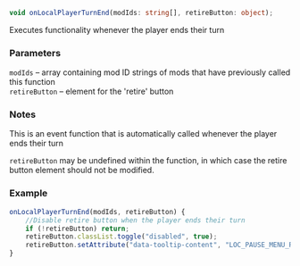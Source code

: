 ```ts
void onLocalPlayerTurnEnd(modIds: string[], retireButton: object);
```

Executes functionality whenever the player ends their turn

### Parameters

`modIds`       &ndash; array containing mod ID strings of mods that have previously called this function <br>
`retireButton` &ndash; element for the 'retire' button <br>

### Notes

This is an event function that is automatically called whenever the player ends their turn

`retireButton` may be undefined within the function, in which case the retire button element should not be modified.


### Example

```js
onLocalPlayerTurnEnd(modIds, retireButton) {
    //Disable retire button when the player ends their turn
    if (!retireButton) return;
    retireButton.classList.toggle("disabled", true);
    retireButton.setAttribute("data-tooltip-content", "LOC_PAUSE_MENU_RETIRE_DISABLED");
}
```

